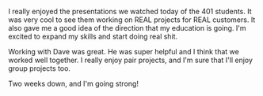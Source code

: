 I really enjoyed the presentations we watched today of the 401 students. It
was very cool to see them working on REAL projects for REAL customers. It also
gave me a good idea of the direction that my education is going. I'm excited to
expand my skills and start doing real shit.

Working with Dave was great. He was super helpful and I think that we worked
well together. I really enjoy pair projects, and I'm sure that I'll enjoy group
projects too.

Two weeks down, and I'm going strong!
